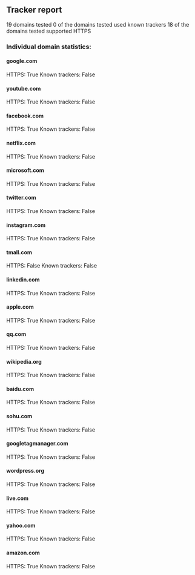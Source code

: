 ## Tracker report 
19 domains tested 
0 of the domains tested used known trackers 
18 of the domains tested supported HTTPS 


### Individual domain statistics: 


#### google.com
HTTPS: True
Known trackers: False


#### youtube.com
HTTPS: True
Known trackers: False


#### facebook.com
HTTPS: True
Known trackers: False


#### netflix.com
HTTPS: True
Known trackers: False


#### microsoft.com
HTTPS: True
Known trackers: False


#### twitter.com
HTTPS: True
Known trackers: False


#### instagram.com
HTTPS: True
Known trackers: False


#### tmall.com
HTTPS: False
Known trackers: False


#### linkedin.com
HTTPS: True
Known trackers: False


#### apple.com
HTTPS: True
Known trackers: False


#### qq.com
HTTPS: True
Known trackers: False


#### wikipedia.org
HTTPS: True
Known trackers: False


#### baidu.com
HTTPS: True
Known trackers: False


#### sohu.com
HTTPS: True
Known trackers: False


#### googletagmanager.com
HTTPS: True
Known trackers: False


#### wordpress.org
HTTPS: True
Known trackers: False


#### live.com
HTTPS: True
Known trackers: False


#### yahoo.com
HTTPS: True
Known trackers: False


#### amazon.com
HTTPS: True
Known trackers: False